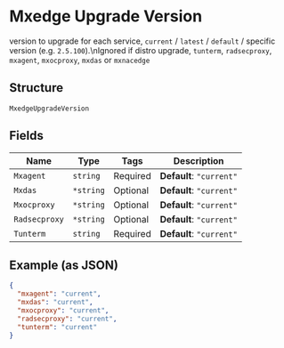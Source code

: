 
# Mxedge Upgrade Version

version to upgrade for each service, `current` / `latest` / `default` / specific version (e.g. `2.5.100`).\nIgnored if distro upgrade, `tunterm`, `radsecproxy`, `mxagent`, `mxocproxy`, `mxdas` or `mxnacedge`

## Structure

`MxedgeUpgradeVersion`

## Fields

| Name | Type | Tags | Description |
|  --- | --- | --- | --- |
| `Mxagent` | `string` | Required | **Default**: `"current"` |
| `Mxdas` | `*string` | Optional | **Default**: `"current"` |
| `Mxocproxy` | `*string` | Optional | **Default**: `"current"` |
| `Radsecproxy` | `*string` | Optional | **Default**: `"current"` |
| `Tunterm` | `string` | Required | **Default**: `"current"` |

## Example (as JSON)

```json
{
  "mxagent": "current",
  "mxdas": "current",
  "mxocproxy": "current",
  "radsecproxy": "current",
  "tunterm": "current"
}
```

